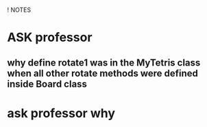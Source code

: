 ! NOTES

# ASK professor

## why define rotate1 was in the MyTetris class when all other rotate methods were defined inside Board class

# ask professor why
